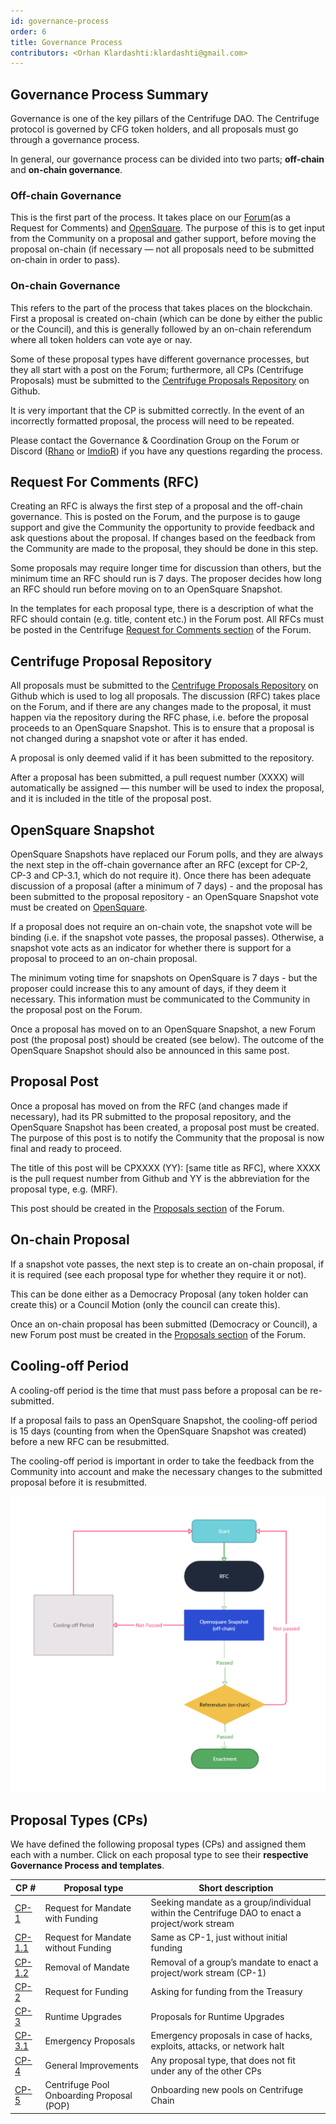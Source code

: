 ```yaml
---
id: governance-process
order: 6
title: Governance Process
contributors: <Orhan Klardashti:klardashti@gmail.com>
---
```


## Governance Process Summary

Governance is one of the key pillars of the Centrifuge DAO. The Centrifuge protocol is governed by CFG token holders, and all proposals must go through a governance process.

In general, our governance process can be divided into two parts; **off-chain** and **on-chain governance**.

### Off-chain Governance
This is the first part of the process. It takes place on our [Forum](https://gov.centrifuge.io/)(as a Request for Comments) and [OpenSquare](https://voting.opensquare.io/space/centrifuge). The purpose of this is to get input from the Community on a proposal and gather support, before moving the proposal on-chain (if necessary — not all proposals need to be submitted on-chain in order to pass).

### On-chain Governance
This refers to the part of the process that takes places on the blockchain. First a proposal is created on-chain (which can be done by either the public or the Council), and this is generally followed by an on-chain referendum where all token holders can vote aye or nay.

Some of these proposal types have different governance processes, but they all start with a post on the Forum; furthermore, all CPs (Centrifuge Proposals) must be submitted to the [Centrifuge Proposals Repository](https://github.com/centrifuge/cps) on Github.

It is very important that the CP is submitted correctly. In the event of an incorrectly formatted proposal, the process will need to be repeated.

Please contact the Governance & Coordination Group on the Forum or Discord ([Rhano](https://gov.centrifuge.io/u/Rhano) or [ImdioR](https://gov.centrifuge.io/u/imdior)) if you have any questions regarding the process.

## Request For Comments (RFC)

Creating an RFC is always the first step of a proposal and the off-chain governance. This is posted on the Forum, and the purpose is to gauge support and give the Community the opportunity to provide feedback and ask questions about the proposal. If changes based on the feedback from the Community are made to the proposal, they should be done in this step.

Some proposals may require longer time for discussion than others, but the minimum time an RFC should run is 7 days. The proposer decides how long an RFC should run before moving on to an OpenSquare Snapshot.

In the templates for each proposal type, there is a description of what the RFC should contain (e.g. title, content etc.) in the Forum post. All RFCs must be posted in the Centrifuge [Request for Comments section](https://gov.centrifuge.io/c/cfg-governance/request-for-comments/37) of the Forum.

## Centrifuge Proposal Repository

All proposals must be submitted to the [Centrifuge Proposals Repository](https://github.com/centrifuge/cps) on Github which is used to log all proposals. The discussion (RFC) takes place on the Forum, and if there are any changes made to the proposal, it must happen via the repository during the RFC phase, i.e. before the proposal proceeds to an OpenSquare Snapshot. This is to ensure that a proposal is not changed during a snapshot vote or after it has ended.

A proposal is only deemed valid if it has been submitted to the repository.

After a proposal has been submitted, a pull request number (XXXX) will automatically be assigned — this number will be used to index the proposal, and it is included in the title of the proposal post.

## OpenSquare Snapshot 

OpenSquare Snapshots have replaced our Forum polls, and they are always the next step in the off-chain governance after an RFC (except for CP-2, CP-3 and CP-3.1, which do not require it). Once there has been adequate discussion of a proposal (after a minimum of 7 days) - and the proposal has been submitted to the proposal repository - an OpenSquare Snapshot vote must be created on [OpenSquare](https://voting.opensquare.io/space/centrifuge).

If a proposal does not require an on-chain vote, the snapshot vote will be binding (i.e. if the snapshot vote passes, the proposal passes). Otherwise, a snapshot vote acts as an indicator for whether there is support for a proposal to proceed to an on-chain proposal.

The minimum voting time for snapshots on OpenSquare is 7 days - but the proposer could increase this to any amount of days, if they deem it necessary. This information must be communicated to the Community in the proposal post on the Forum.

Once a proposal has moved on to an OpenSquare Snapshot, a new Forum post (the proposal post) should be created (see below). 
The outcome of the OpenSquare Snapshot should also be announced in this same post.

## Proposal Post

Once a proposal has moved on from the RFC (and changes made if necessary), had its PR submitted to the proposal repository, and the OpenSquare Snapshot has been created, a proposal post must be created. The purpose of this post is to notify the Community that the proposal is now final and ready to proceed.

The title of this post will be CPXXXX (YY): [same title as RFC], where XXXX is the pull request number from Github and YY is the abbreviation for the proposal type, e.g. (MRF).

This post should be created in the [Proposals section](https://gov.centrifuge.io/c/cfg-governance/chain-governance/18) of the Forum.

## On-chain Proposal

If a snapshot vote passes, the next step is to create an on-chain proposal, if it is required (see each proposal type for whether they require it or not).

This can be done either as a Democracy Proposal (any token holder can create this) or a Council Motion (only the council can create this).

Once an on-chain proposal has been submitted (Democracy or Council), a new Forum post must be created in the [Proposals section](https://gov.centrifuge.io/c/cfg-governance/chain-governance/18) of the Forum.

## Cooling-off Period

A cooling-off period is the time that must pass before a proposal can be re-submitted. 

If a proposal fails to pass an OpenSquare Snapshot, the cooling-off period is 15 days (counting from when the OpenSquare Snapshot was created) before a new RFC can be resubmitted.

The cooling-off period is important in order to take the feedback from the Community into account and make the necessary changes to the submitted proposal before it is resubmitted.

![](./images/cooloff.jpg#width=40%;)


## Proposal Types (CPs)

We have defined the following proposal types (CPs) and assigned them each with a number. Click on each proposal type to see their **respective Governance Process and templates**.

|CP #|Proposal type|Short description|
| --- | --- | --- |
|[CP-1](https://github.com/centrifuge/cps/blob/main/cps/CP1/CP1.md)|Request for Mandate with Funding|Seeking mandate as a group/individual within the Centrifuge DAO to enact a project/work stream|
|[CP-1.1](https://github.com/centrifuge/cps/blob/main/cps/CP1/CP1.md)|Request for Mandate without Funding|Same as CP-1, just without initial funding|
|[CP-1.2](https://github.com/centrifuge/cps/blob/main/cps/CP1/CP1.md)|Removal of Mandate|Removal of a group’s mandate to enact a project/work stream (CP-1)|
|[CP-2](https://github.com/centrifuge/cps/blob/main/cps/CP2/CP2.md)|Request for Funding|Asking for funding from the Treasury|
|[CP-3](https://github.com/centrifuge/cps/blob/main/cps/CP3/CP3.md)|Runtime Upgrades|Proposals for Runtime Upgrades|
|[CP-3.1](https://github.com/centrifuge/cps/blob/main/cps/CP3/CP3.md)|Emergency Proposals|Emergency proposals in case of hacks, exploits, attacks, or network halt|
|[CP-4](https://github.com/centrifuge/cps/blob/main/cps/CP4/CP4.md)|General Improvements|Any proposal type, that does not fit under any of the other CPs|
|[CP-5](https://github.com/centrifuge/cps/blob/main/cps/CP5/cp5.md)|Centrifuge Pool Onboarding Proposal (POP)|Onboarding new pools on Centrifuge Chain|

